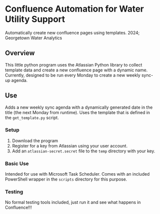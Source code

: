 # Confluence Automation for Water Utility Support
Automatically create new confluence pages using templates.
2024; Georgetown Water Analytics

## Overview
This little python program uses the Atlassian Python library to collect template data and create a new confluence page with a dynamic name. Currently, designed to be run every Monday to create a new weekly sync-up agenda.


## Use
Adds a new weekly sync agenda with a dynamically generated date in the title (the next Monday from runtime). Uses the template that is defined in the `get_template.py` script.
### Setup
1. Download the program
2. Register for a key from Atlassian using your user account.
3. Add an `atlassian-secret.secret` file to the `temp` directory with your key.
### Basic Use
Intended for use with Microsoft Task Scheduler. Comes with an included PowerShell wrapper in the `scripts` directory for this purpose.
### Testing
No formal testing tools included, just run it and see what happens in Confluence!!!
